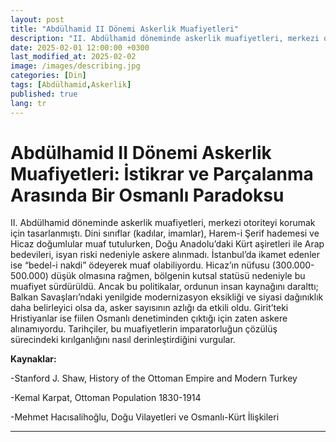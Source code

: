 ```yaml
---
layout: post
title: "Abdülhamid II Dönemi Askerlik Muafiyetleri"
description: "II. Abdülhamid döneminde askerlik muafiyetleri, merkezi otoriteyi korumak için tasarlanmıştı. Dini sınıflar (kadılar, imamlar), Harem-i Şerif hademesi ve Hicaz doğumlular muaf tutulurken, aşiretleri ile bedeviler, isyan riski nedeniyle askere alınmadı."
date: 2025-02-01 12:00:00 +0300
last_modified_at: 2025-02-02
image: /images/describing.jpg
categories: [Din]
tags: [Abdülhamid,Askerlik]
published: true
lang: tr
---
```


# **Abdülhamid II Dönemi Askerlik Muafiyetleri: İstikrar ve Parçalanma Arasında Bir Osmanlı Paradoksu**

II. Abdülhamid döneminde askerlik muafiyetleri, merkezi otoriteyi korumak için tasarlanmıştı. Dini sınıflar (kadılar, imamlar), Harem-i Şerif hademesi ve Hicaz doğumlular muaf tutulurken, Doğu Anadolu’daki Kürt aşiretleri ile Arap bedevileri, isyan riski nedeniyle askere alınmadı. İstanbul’da ikamet edenler ise “bedel-i nakdi” ödeyerek muaf olabiliyordu. Hicaz’ın nüfusu (300.000-500.000) düşük olmasına rağmen, bölgenin kutsal statüsü nedeniyle bu muafiyet sürdürüldü. Ancak bu politikalar, ordunun insan kaynağını daralttı; Balkan Savaşları’ndaki yenilgide modernizasyon eksikliği ve siyasi dağınıklık daha belirleyici olsa da, asker sayısının azlığı da etkili oldu. Girit’teki Hristiyanlar ise fiilen Osmanlı denetiminden çıktığı için zaten askere alınamıyordu. Tarihçiler, bu muafiyetlerin imparatorluğun çözülüş sürecindeki kırılganlığını nasıl derinleştirdiğini vurgular.

**Kaynaklar:**

-Stanford J. Shaw, History of the Ottoman Empire and Modern Turkey

-Kemal Karpat, Ottoman Population 1830-1914

-Mehmet Hacısalihoğlu, Doğu Vilayetleri ve Osmanlı-Kürt İlişkileri

---

